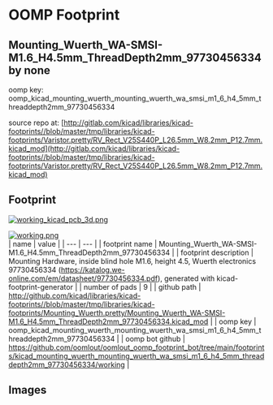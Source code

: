 # OOMP Footprint  
## Mounting_Wuerth_WA-SMSI-M1.6_H4.5mm_ThreadDepth2mm_97730456334  by none  
  
oomp key: oomp_kicad_mounting_wuerth_mounting_wuerth_wa_smsi_m1_6_h4_5mm_threaddepth2mm_97730456334  
  
source repo at: [http://gitlab.com/kicad/libraries/kicad-footprints//blob/master/tmp/libraries/kicad-footprints/Varistor.pretty/RV_Rect_V25S440P_L26.5mm_W8.2mm_P12.7mm.kicad_mod](http://gitlab.com/kicad/libraries/kicad-footprints//blob/master/tmp/libraries/kicad-footprints/Varistor.pretty/RV_Rect_V25S440P_L26.5mm_W8.2mm_P12.7mm.kicad_mod)  
## Footprint  
  
[![working_kicad_pcb_3d.png](working_kicad_pcb_3d_600.png)](working_kicad_pcb_3d.png)  
  
[![working.png](working_600.png)](working.png)  
| name | value | 
| --- | --- | 
| footprint name | Mounting_Wuerth_WA-SMSI-M1.6_H4.5mm_ThreadDepth2mm_97730456334 | 
| footprint description | Mounting Hardware, inside blind hole M1.6, height 4.5, Wuerth electronics 97730456334 (https://katalog.we-online.com/em/datasheet/97730456334.pdf), generated with kicad-footprint-generator | 
| number of pads | 9 | 
| github path | http://github.com/kicad/libraries/kicad-footprints//blob/master/tmp/libraries/kicad-footprints/Mounting_Wuerth.pretty/Mounting_Wuerth_WA-SMSI-M1.6_H4.5mm_ThreadDepth2mm_97730456334.kicad_mod | 
| oomp key | oomp_kicad_mounting_wuerth_mounting_wuerth_wa_smsi_m1_6_h4_5mm_threaddepth2mm_97730456334 | 
| oomp bot github | https://github.com/oomlout/oomlout_oomp_footprint_bot/tree/main/footprints/kicad_mounting_wuerth_mounting_wuerth_wa_smsi_m1_6_h4_5mm_threaddepth2mm_97730456334/working | 
## Images  
